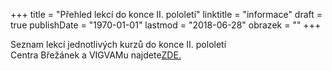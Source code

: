 +++
title = "Přehled lekcí do konce II. pololetí"
linktitle = "informace"
draft = true
publishDate = "1970-01-01"
lastmod = "2018-06-28"
obrazek = ""
+++

Seznam lekcí jednotlivých kurzů do konce II. pololetí  
Centra Břežánek a VIGVAMu najdete[ZDE.](assets/media-o-nas/poslední_lekce_2017-18_II.pol..pdf)
